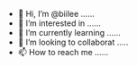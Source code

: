 - 👋 Hi, I’m @biilee ......
- 👀 I’m interested in ......
- 🌱 I’m currently learning ......
- 💞️ I’m looking to collaborat .....
- 📫 How to reach me ......

<!---
biilee/biilee is a ✨ special ✨ repository because its `README.md` (this file) appears on your GitHub profile.
You can click the Preview link to take a look at your changes.
--->

